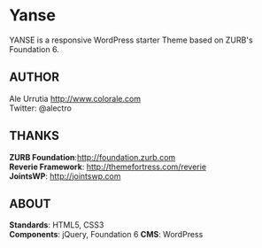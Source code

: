# Yanse
YANSE is a responsive WordPress starter Theme based on ZURB's Foundation 6.

## AUTHOR

Ale Urrutia http://www.colorale.com  
Twitter: @alectro

## THANKS

**ZURB Foundation**:http://foundation.zurb.com  
**Reverie Framework**: http://themefortress.com/reverie  
**JointsWP**: http://jointswp.com

## ABOUT

**Standards**: HTML5, CSS3  
**Components**: jQuery, Foundation 6
**CMS**: WordPress
